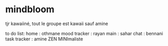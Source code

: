 # mindbloom
tjr kawaiiné, tout le groupe est kawaii sauf amine

to do list:
    home : othmane
    mood tracker         : rayan 
    main            : sahar
    chat           : bennani
    task tracker          : amine 
ZEN MINImaliste

